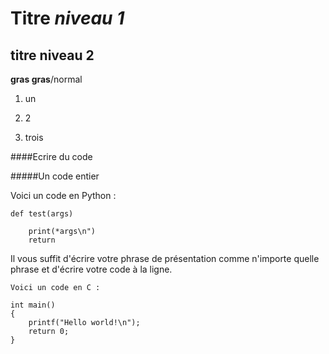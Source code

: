 # Titre *niveau 1*

## titre niveau 2

__gras gras__/normal

1. un

2. 2

3. trois


####Ecrire du code

#####Un code entier

Voici un code en Python :

    def test(args)
    
        print(*args\n")
        return
    
Il vous suffit d'écrire votre phrase de présentation comme n'importe quelle phrase et d'écrire votre code à la ligne.
    
`Voici un code en C :`

    int main()
    {
        printf("Hello world!\n");
        return 0;
    }
